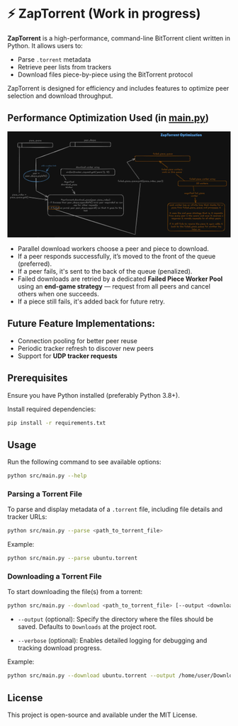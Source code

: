 # ⚡ ZapTorrent (Work in progress)

**ZapTorrent** is a high-performance, command-line BitTorrent client written in Python. It allows users to:

- Parse `.torrent` metadata
- Retrieve peer lists from trackers
- Download files piece-by-piece using the BitTorrent protocol

ZapTorrent is designed for efficiency and includes features to optimize peer selection and download throughput.


## Performance Optimization Used (in [main.py](/src/main.py))
<img src = "/extras/optimization.webp">

- Parallel download workers choose a peer and piece to download.
- If a peer responds successfully, it’s moved to the front of the queue (preferred).
- If a peer fails, it's sent to the back of the queue (penalized).
- Failed downloads are retried by a dedicated **Failed Piece Worker Pool** using an **end-game strategy** — request from all peers and cancel others when one succeeds.
- If a piece still fails, it's added back for future retry.

## Future Feature Implementations:
- Connection pooling for better peer reuse
- Periodic tracker refresh to discover new peers
- Support for **UDP tracker requests**

## Prerequisites

Ensure you have Python installed (preferably Python 3.8+).

Install required dependencies:

```sh
pip install -r requirements.txt
```

## Usage

Run the following command to see available options:

```sh
python src/main.py --help
```

### Parsing a Torrent File

To parse and display metadata of a `.torrent` file, including file details and tracker URLs:

```sh
python src/main.py --parse <path_to_torrent_file>
```

Example:

```sh
python src/main.py --parse ubuntu.torrent
```

### Downloading a Torrent File

To start downloading the file(s) from a torrent:

```sh
python src/main.py --download <path_to_torrent_file> [--output <download_directory>] [--verbose]
```

- `--output` (optional): Specify the directory where the files should be saved. Defaults to `Downloads` at the project root.

- `--verbose` (optional): Enables detailed logging for debugging and tracking download progress.


Example:

```sh
python src/main.py --download ubuntu.torrent --output /home/user/Downloads --verbose
```

## License

This project is open-source and available under the MIT License.
